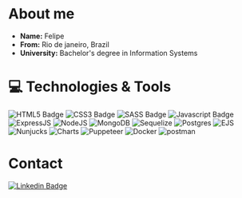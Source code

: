 # About me 
- **Name:** Felipe
- **From:** Rio de janeiro, Brazil
- **University:** Bachelor's degree in Information Systems 

 # 💻 Technologies & Tools
 
 ![HTML5 Badge](https://img.shields.io/badge/-HTML5-e34c26?style=for-the-badge&labelColor=e34c26&logo=HTML5&logoColor=white) ![CSS3 Badge](https://img.shields.io/badge/CSS3-1572B6?style=for-the-badge&logo=css3&logoColor=white) ![SASS Badge](https://img.shields.io/badge/-SASS-c69?style=for-the-badge&labelColor=c69&logo=SASS&logoColor=white) ![Javascript Badge](https://img.shields.io/badge/JavaScript-323330?style=for-the-badge&logo=javascript&logoColor=F7DF1E) ![ExpressJS](https://img.shields.io/badge/Express.js-000000?style=for-the-badge&logo=express&logoColor=white) ![NodeJS](https://img.shields.io/badge/Node.js-339933?style=for-the-badge&logo=nodedotjs&logoColor=white) ![MongoDB](https://img.shields.io/badge/MongoDB-%234ea94b.svg?&style=for-the-badge&logo=mongodb&logoColor=white) ![Sequelize](https://img.shields.io/badge/Sequelize-52B0E7?style=for-the-badge&logo=Sequelize&logoColor=white) ![Postgres](https://img.shields.io/badge/PostgreSQL-316192?style=for-the-badge&logo=postgresql&logoColor=white) ![EJS](https://img.shields.io/badge/-EJS-f0db4f?style=for-the-badge&labelColor=f0db4f&logo=EJS&logoColor=black) ![Nunjucks](https://img.shields.io/badge/Nunjucks-1C4913?style=for-the-badge&logo=nunjucks&logoColor=white) ![Charts](https://img.shields.io/badge/Chart.js-FF6384?style=for-the-badge&logo=chartdotjs&logoColor=white) ![Puppeteer](https://img.shields.io/badge/Puppeteer-40B5A4?style=for-the-badge&logo=Puppeteer&logoColor=white) ![Docker](https://img.shields.io/badge/Docker-2CA5E0?style=for-the-badge&logo=docker&logoColor=white) ![postman](https://img.shields.io/badge/Postman-FF6C37?style=for-the-badge&logo=Postman&logoColor=white)

# Contact
[![Linkedin Badge](https://img.shields.io/badge/-LinkedIn-blue?style=for-the-badge&logo=Linkedin&logoColor=white&link=https://www.linkedin.com/in/felipesz/)](https://www.linkedin.com/in/felipesz/)
